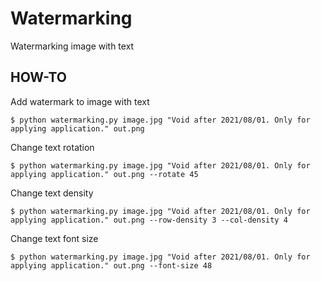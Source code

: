 Watermarking
============

Watermarking image with text



HOW-TO
------

Add watermark to image with text

```
$ python watermarking.py image.jpg "Void after 2021/08/01. Only for applying application." out.png
```

Change text rotation

```
$ python watermarking.py image.jpg "Void after 2021/08/01. Only for applying application." out.png --rotate 45
```


Change text density

```
$ python watermarking.py image.jpg "Void after 2021/08/01. Only for applying application." out.png --row-density 3 --col-density 4
```


Change text font size

```
$ python watermarking.py image.jpg "Void after 2021/08/01. Only for applying application." out.png --font-size 48
```
